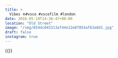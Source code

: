 ```yaml
---
title: >
  Vibes ⛵️#vsco #vscofilm #london
date: 2016-05-19T14:38:47+00:00
location: "Old Street"
image: "/img/854dc045313af44e12e87854af63a8d1.jpg"
draft: false
instagram: true
---
```


{{<photo src="/img/854dc045313af44e12e87854af63a8d1.jpg">}}
